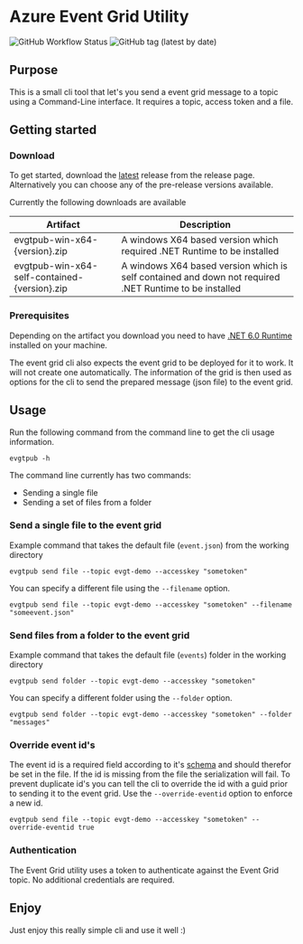 # Azure Event Grid Utility

![GitHub Workflow Status](https://img.shields.io/github/workflow/status/martijnvanschie/azure-utilities-eventgrid/Continues%20Integration?label=CI%20build)
![GitHub tag (latest by date)](https://img.shields.io/github/v/tag/martijnvanschie/azure-utilities-eventgrid?label=Latest%20Release&logo=github)

## Purpose

This is a small cli tool that let's you send a event grid message to a topic using a Command-Line interface. It requires a topic, access token and a file.

## Getting started

### Download

To get started, download the [latest](https://github.com/martijnvanschie/azure-utilities-eventgrid/releases/latest) release from the release page. Alternatively you can choose any of the pre-release versions available.

Currently the following downloads are available

| Artifact                                      | Description      	|
|-----------------------------------------------|------------------	|
| evgtpub-win-x64-{version}.zip                	| A windows X64 based version which required .NET Runtime to be installed 	|
| evgtpub-win-x64-self-contained-{version}.zip 	| A windows X64 based version which is self contained and down not required .NET Runtime to be installed	|

### Prerequisites

Depending on the artifact you download you need to have [.NET 6.0 Runtime](https://dotnet.microsoft.com/en-us/download/dotnet/6.0/runtime) installed on your machine.

The event grid cli also expects the event grid to be deployed for it to work. It will not create one automatically. The information of the grid is then used as options for the cli to send the prepared message (json file) to the event grid.

## Usage

Run the following command from the command line to get the cli usage information.

`evgtpub -h`

The command line currently has two commands:

- Sending a single file
- Sending a set of files from a folder

### Send a single file to the event grid

Example command that takes the default file (`event.json`) from the working directory

`evgtpub send file --topic evgt-demo --accesskey "sometoken"`

You can specify a different file using the `--filename` option.

`evgtpub send file --topic evgt-demo --accesskey "sometoken" --filename "someevent.json"`

### Send files from a folder to the event grid

Example command that takes the default file (`events`) folder in the working directory

`evgtpub send folder --topic evgt-demo --accesskey "sometoken"`

You can specify a different folder using the `--folder` option.

`evgtpub send folder --topic evgt-demo --accesskey "sometoken" --folder "messages"`

### Override event id's

The event id is a required field according to it's [schema](https://docs.microsoft.com/en-us/azure/event-grid/event-schema) and should therefor be set in the file. If the id is missing from the file the serialization will fail. To prevent duplicate id's you can tell the cli to override the id with a guid prior to sending it to the event grid. Use the `--override-eventid` option to enforce a new id.

`evgtpub send file --topic evgt-demo --accesskey "sometoken" --override-eventid true`

### Authentication

The Event Grid utility uses a token to authenticate against the Event Grid topic. No additional credentials are required.

## Enjoy

Just enjoy this really simple cli and use it well :)

